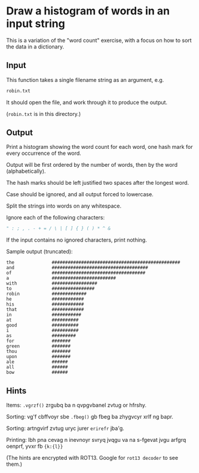 # Draw a histogram of words in an input string

This is a variation of the "word count" exercise, with a focus on how to
sort the data in a dictionary.

## Input

This function takes a single filename string as an argument, e.g.

```python
robin.txt
```

It should open the file, and work through it to produce the output.

(`robin.txt` is in this directory.)

## Output

Print a histogram showing the word count for each word, one hash mark
for every occurrence of the word.

Output will be first ordered by the number of words, then by the word
(alphabetically).

The hash marks should be left justified two spaces after the longest
word.

Case should be ignored, and all output forced to lowercase.

Split the strings into words on any whitespace.

Ignore each of the following characters:

```python
" : ; , . - + = / \ | [ ] { } ( ) * ^ &
```

If the input contains no ignored characters, print nothing.

Sample output (truncated):

```
the              ################################################
and              ####################################
of               ###################################
a                ########################
with             #################
to               ################
robin            #############
he               ############
his              ############
that             ############
in               ###########
at               ##########
good             ##########
i                ##########
as               #########
for              #######
green            #######
thou             #######
upon             #######
ale              ######
all              ######
bow              ######
```

## Hints

Items: `.vgrzf()` zrgubq ba n qvpgvbanel zvtug or hfrshy.

Sorting: vg'f cbffvoyr sbe `.fbeg()` gb fbeg ba zhygvcyr xrlf ng bapr.

Sorting: artngvirf zvtug uryc jurer `erirefr` jba'g.

Printing: lbh pna cevag n inevnoyr svryq jvqgu va na s-fgevat jvgu
arfgrq oenprf, yvxr fb `{k:{l}}`

(The hints are encrypted with ROT13. Google for `rot13 decoder` to see
them.)
